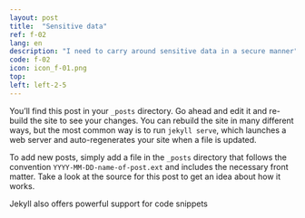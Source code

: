 ```yaml
---
layout: post
title:  "Sensitive data"
ref: f-02
lang: en
description: "I need to carry around sensitive data in a secure manner"
code: f-02
icon: icon_f-01.png
top:
left: left-2-5
---
```

You’ll find this post in your `_posts` directory. Go ahead and edit it and re-build the site to see your changes. You can rebuild the site in many different ways, but the most common way is to run `jekyll serve`, which launches a web server and auto-regenerates your site when a file is updated.

To add new posts, simply add a file in the `_posts` directory that follows the convention `YYYY-MM-DD-name-of-post.ext` and includes the necessary front matter. Take a look at the source for this post to get an idea about how it works.

Jekyll also offers powerful support for code snippets